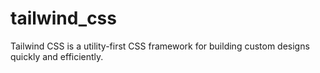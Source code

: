 # tailwind_css
Tailwind CSS is a utility-first CSS framework for building custom designs quickly and efficiently.
